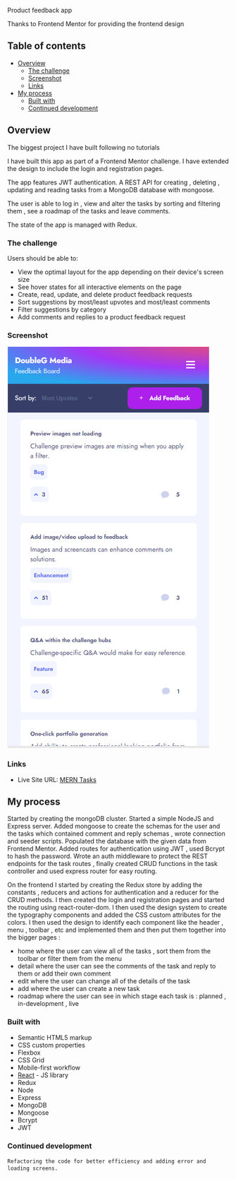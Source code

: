 Product feedback app

Thanks to Frontend Mentor for providing the frontend design

## Table of contents

- [Overview](#overview)
  - [The challenge](#the-challenge)
  - [Screenshot](#screenshot)
  - [Links](#links)
- [My process](#my-process)
  - [Built with](#built-with)
  - [Continued development](#continued-development)

## Overview

The biggest project I have built following no tutorials

I have built this app as part of a Frontend Mentor challenge. I have extended the design to include the login and registration pages.

The app features JWT authentication. A REST API for creating , deleting , updating and reading tasks from a MongoDB database with mongoose.

The user is able to log in , view and alter the tasks by sorting and filtering them , see a roadmap of the tasks and leave comments.

The state of the app is managed with Redux.

### The challenge

Users should be able to:

- View the optimal layout for the app depending on their device's screen size
- See hover states for all interactive elements on the page
- Create, read, update, and delete product feedback requests
- Sort suggestions by most/least upvotes and most/least comments
- Filter suggestions by category
- Add comments and replies to a product feedback request

### Screenshot

![Screenshot](./screenshot.png)

### Links

- Live Site URL: [MERN Tasks](https://mern-feedbacks.netlify.app/login)

## My process

Started by creating the mongoDB cluster. Started a simple NodeJS and Express server. Added mongoose to create the schemas for the user and the tasks which contained comment and reply schemas , wrote connection and seeder scripts. Populated the database with the given data from Frontend Mentor. Added routes for authentication using JWT , used Bcrypt to hash the password. Wrote an auth middleware to protect the REST endpoints for the task routes , finally created CRUD functions in the task controller and used express router for easy routing.

On the frontend I started by creating the Redux store by adding the constants , reducers and actions for authentication and a reducer for the CRUD methods. I then created the login and registration pages and started the routing using react-router-dom. I then used the design system to create the typography components and added the CSS custom attributes for the colors. I then used the design to identify each component like the header , menu , toolbar , etc and implemented them and then put them together into the bigger pages :

- home where the user can view all of the tasks , sort them from the toolbar or filter them from the menu
- detail where the user can see the comments of the task and reply to them or add their own comment
- edit where the user can change all of the details of the task
- add where the user can create a new task
- roadmap where the user can see in which stage each task is : planned , in-development , live

### Built with

- Semantic HTML5 markup
- CSS custom properties
- Flexbox
- CSS Grid
- Mobile-first workflow
- [React](https://reactjs.org/) - JS library
- Redux
- Node
- Express
- MongoDB
- Mongoose
- Bcrypt
- JWT

### Continued development

    Refactoring the code for better efficiency and adding error and loading screens.
